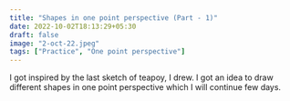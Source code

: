 ```yaml
---
title: "Shapes in one point perspective (Part - 1)"
date: 2022-10-02T18:13:29+05:30
draft: false
image: "2-oct-22.jpeg"
tags: ["Practice", "One point perspective"]
---
```


I got inspired by the last sketch of teapoy, I drew. I got an idea to draw different shapes in one point perspective which I will continue few days.
